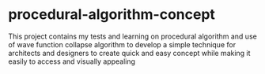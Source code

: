 # procedural-algorithm-concept
This project contains my tests and learning on procedural algorithm and use of wave function collapse algorithm to develop a simple technique for architects and designers to create quick and easy concept while making it easily to access and visually appealing

